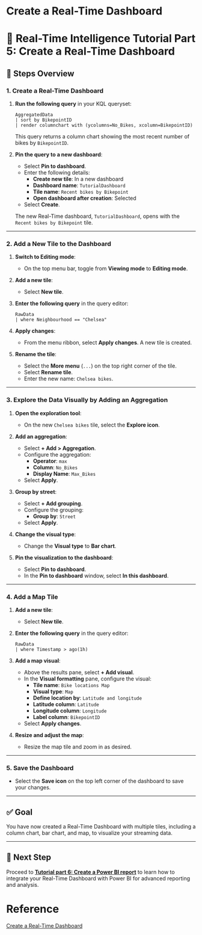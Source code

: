 # Create a Real-Time Dashboard

# 🚀 Real-Time Intelligence Tutorial Part 5: Create a Real-Time Dashboard

## 📝 Steps Overview

### 1. Create a Real-Time Dashboard

1. **Run the following query** in your KQL queryset:

   ```kusto
   AggregatedData
   | sort by BikepointID
   | render columnchart with (ycolumns=No_Bikes, xcolumn=BikepointID)
   ```

   This query returns a column chart showing the most recent number of bikes by `BikepointID`.

2. **Pin the query to a new dashboard**:

   - Select **Pin to dashboard**.
   - Enter the following details:
     - **Create new tile**: In a new dashboard
     - **Dashboard name**: `TutorialDashboard`
     - **Tile name**: `Recent bikes by Bikepoint`
     - **Open dashboard after creation**: Selected
   - Select **Create**.

   The new Real-Time dashboard, `TutorialDashboard`, opens with the `Recent bikes by Bikepoint` tile.

---

### 2. Add a New Tile to the Dashboard

1. **Switch to Editing mode**:

   - On the top menu bar, toggle from **Viewing mode** to **Editing mode**.

2. **Add a new tile**:

   - Select **New tile**.

3. **Enter the following query** in the query editor:

   ```kusto
   RawData
   | where Neighbourhood == "Chelsea"
   ```

4. **Apply changes**:

   - From the menu ribbon, select **Apply changes**. A new tile is created.

5. **Rename the tile**:

   - Select the **More menu** (`...`) on the top right corner of the tile.
   - Select **Rename tile**.
   - Enter the new name: `Chelsea bikes`.

---

### 3. Explore the Data Visually by Adding an Aggregation

1. **Open the exploration tool**:

   - On the new `Chelsea bikes` tile, select the **Explore icon**.

2. **Add an aggregation**:

   - Select **+ Add > Aggregation**.
   - Configure the aggregation:
     - **Operator**: `max`
     - **Column**: `No_Bikes`
     - **Display Name**: `Max_Bikes`
   - Select **Apply**.

3. **Group by street**:

   - Select **+ Add grouping**.
   - Configure the grouping:
     - **Group by**: `Street`
   - Select **Apply**.

4. **Change the visual type**:

   - Change the **Visual type** to **Bar chart**.

5. **Pin the visualization to the dashboard**:

   - Select **Pin to dashboard**.
   - In the **Pin to dashboard** window, select **In this dashboard**.

---

### 4. Add a Map Tile

1. **Add a new tile**:

   - Select **New tile**.

2. **Enter the following query** in the query editor:

   ```kusto
   RawData
   | where Timestamp > ago(1h)
   ```

3. **Add a map visual**:

   - Above the results pane, select **+ Add visual**.
   - In the **Visual formatting** pane, configure the visual:
     - **Tile name**: `Bike locations Map`
     - **Visual type**: `Map`
     - **Define location by**: `Latitude and longitude`
     - **Latitude column**: `Latitude`
     - **Longitude column**: `Longitude`
     - **Label column**: `BikepointID`
   - Select **Apply changes**.

4. **Resize and adjust the map**:

   - Resize the map tile and zoom in as desired.

---

### 5. Save the Dashboard

- Select the **Save icon** on the top left corner of the dashboard to save your changes.

---

## ✅ Goal

You have now created a Real-Time Dashboard with multiple tiles, including a column chart, bar chart, and map, to visualize your streaming data.

---

## 🔗 Next Step

Proceed to **[Tutorial part 6: Create a Power BI report](https://learn.microsoft.com/en-us/fabric/real-time-intelligence/tutorial-6-power-bi-report)** to learn how to integrate your Real-Time Dashboard with Power BI for advanced reporting and analysis.

# Reference
[Create a Real-Time Dashboard](https://learn.microsoft.com/en-us/fabric/real-time-intelligence/tutorial-5-create-dashboard)
